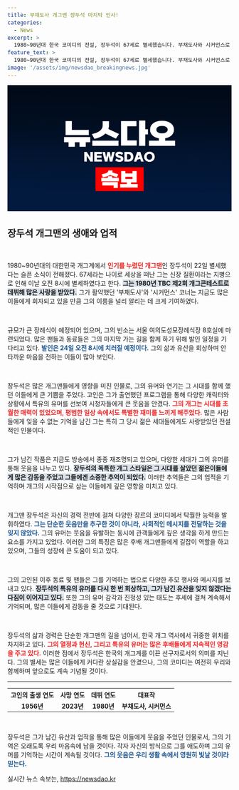 ```yaml
---
title: 부채도사 개그맨 장두석 마지막 인사!
categories:
  - News
excerpt: >
  1980~90년대 한국 코미디의 전설, 장두석이 67세로 별세했습니다. 부채도사와 시커먼스로 사랑받은 그의 마지막 길에 많은 애도가 이어지고 있습니다.
feature_text: >
  1980~90년대 한국 코미디의 전설, 장두석이 67세로 별세했습니다. 부채도사와 시커먼스로 사랑받은 그의 마지막 길에 많은 애도가 이어지고 있습니다.
image: '/assets/img/newsdao_breakingnews.jpg'
---
```


<p><img src="/assets/img/newsdao_breakingnews.jpg" alt="bookingtag 속보" /></p>

<h2 data-ke-size="size26">장두석 개그맨의 생애와 업적</h2>

<p data-ke-size="size16">&nbsp;</p>

<p data-ke-size="size16">1980~90년대의 대한민국 개그계에서 ﻿<b><span style="color: #ee2323;">인기를 누렸던 개그맨</span></b>인 장두석이 22일 별세했다는 슬픈 소식이 전해졌다. 67세라는 나이로 세상을 떠난 그는 신장 질환이라는 지병으로 인해 이날 오전 8시에 별세하였다고 한다. ﻿<b><span style="background-color: #21538527;">그는 1980년 TBC 제2회 개그콘테스트로 데뷔해 많은 사랑을 받았다.</span></b> 그가 활약했던 '부채도사'와 '시커먼스' 코너는 지금도 많은 이들에게 회자되고 있을 만큼 그의 이름을 널리 알리는 데 크게 기여하였다.</p>

<p data-ke-size="size16">&nbsp;</p>

<p>규모가 큰 장례식이 예정되어 있으며, 그의 빈소는 서울 여의도성모장례식장 8호실에 마련되었다. 많은 팬들과 동료들은 그의 마지막 가는 길을 함께 하기 위해 발인 일정을 기다리고 있다. <b><span style="color: #1a5490;">발인은 24일 오전 8시에 치러질 예정이다.</span></b> 그의 삶과 유산을 회상하며 안타까운 마음을 전하는 이들이 많아 보인다. </p>

<p data-ke-size="size16">&nbsp;</p>

<p>장두석은 많은 개그맨들에게 영향을 미친 인물로, 그의 유머와 연기는 그 시대를 함께 했던 이들에게 큰 기쁨을 주었다. 고인은 그가 출연했던 프로그램을 통해 다양한 캐릭터와 상황에서 특유의 유머를 선보여 시청자들에게 큰 웃음을 안겼다. <b><span style="color: #ee2323;">그의 개그는 시대를 초월한 매력이 있었으며, 평범한 일상 속에서도 특별한 재미를 느끼게 해주었다.</span></b> 많은 사람들에게 잊을 수 없는 기억을 남긴 그는 특히 그 당시 젊은 세대들에게도 사랑받았던 전설적인 인물이다. </p>

<p data-ke-size="size16">&nbsp;</p>

<p>그가 남긴 작품은 지금도 방송에서 종종 재조명되고 있으며, 다양한 세대가 그의 유머를 통해 웃음을 나누고 있다. <b><span style="background-color: #21538527;">장두석의 독특한 개그 스타일은 그 시대를 살았던 젊은이들에게 많은 감동을 주었고 그들에겐 소중한 추억이 되었다.</span></b> 이러한 추억들은 그의 업적을 기억하며 개그의 시작점으로 삼는 이들에게 깊은 영향을 미치고 있다.</p>

<p data-ke-size="size16">&nbsp;</p>

<p>개그맨 장두석은 자신의 경력 전반에 걸쳐 다양한 장르의 코미디에서 탁월한 능력을 발휘하였다. <b><span style="color: #1a5490;">그는 단순한 웃음만을 추구한 것이 아니라, 사회적인 메시지를 전달하는 것을 잊지 않았다.</span></b> 그의 유머는 웃음을 유발하는 동시에 관객들에게 깊은 생각을 하게 만드는 요소를 가지고 있었다. 이러한 그의 특징은 많은 후배 개그맨들에게 길잡이 역할을 하고 있으며, 그들의 성장에 큰 도움이 되고 있다.</p>

<p data-ke-size="size16">&nbsp;</p>

<p>그의 고인된 이후 동료 및 팬들은 그를 기억하는 법으로 다양한 추모 행사와 메시지를 보내고 있다. <b><span style="background-color: #21538527;">장두석의 특유의 유머를 다시 한 번 회상하고, 그가 남긴 유산을 잊지 않겠다는 다짐이 이어지고 있다.</span></b> 또한 그의 유머 감각과 진정성 있는 태도는 후세에 걸쳐 계속해서 기억되며, 많은 이들에게 감동을 줄 것으로 기대된다. </p>

<p data-ke-size="size16">&nbsp;</p>

<p>장두석의 삶과 경력은 단순한 개그맨의 길을 넘어서, 한국 개그 역사에서 귀중한 위치를 차지하고 있다. <b><span style="color: #ee2323;">그의 열정과 헌신, 그리고 특유의 유머는 많은 후배들에게 지속적인 영감을 주고 있다.</span></b> 이러한 점에서 장두석은 한국의 개그계를 이끈 선구자로서의 의미를 지닌다. 그의 별세는 많은 이들에게 커다란 상실감을 안겼으나, 그의 코미디는 여전히 우리와 함께하며 앞으로도 계속 기념될 것이다.</p>

<hr>

<table style="width: 100%;">
<tr>
    <th style="text-align: center;"><b>고인의 출생 연도</b></th>
    <th style="text-align: center;"><b>사망 연도</b></th>
    <th style="text-align: center;"><b>데뷔 연도</b></th>
    <th style="text-align: center;"><b>대표작</b></th>
</tr>
<tr>
    <td style="text-align: center; height: 17px;"><b>1956년</b></td>
    <td style="text-align: center; height: 17px;"><b>2023년</b></td>
    <td style="text-align: center; height: 17px;"><b>1980년</b></td>
    <td style="text-align: center; height: 17px;"><b>부채도사, 시커먼스</b></td>
</tr>
</table>

<p data-ke-size="size16">&nbsp;</p>

<p>장두석은 그가 남긴 유산과 업적을 통해 많은 이들에게 웃음을 주었던 인물로서, 그의 기억은 오래도록 우리 마음속에 남을 것이다. 각자 자신의 방식으로 그를 애도하며 그의 유머를 기억하는 시간이 계속될 것이다. <b><span style="color: #1a5490;">그의 웃음은 우리 생활 속에서 영원히 빛날 것이라 믿는다.</span></b></p>
실시간 뉴스 속보는, <a href="https://newsdao.kr" rel="dofollow">https://newsdao.kr</a>


